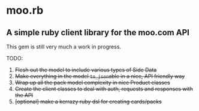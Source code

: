 moo.rb
===

## A simple ruby client library for the moo.com API

This gem is still very much a work in progress.

TODO:

1. <strike>Flesh out the model to include various types of Side Data</trike>
2. Make everything in the model `to_json`able in a nice, API friendly way
3. Wrap up all the pack model complexity in nice Product classes
4. Create the client classes to deal with auth, requests and responses with the API
5. [optional] make a kerrazy ruby dsl for creating cards/packs

